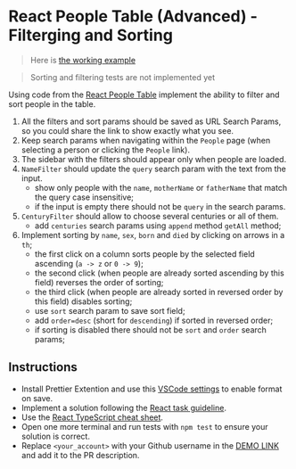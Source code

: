 # React People Table (Advanced) - Filterging and Sorting

> Here is [the working example](https://mate-academy.github.io/react_people-table-advanced/)

> Sorting and filtering tests are not implemented yet

Using code from the [React People Table](https://github.com/mate-academy/react_people-table-basics#react-people-table)
implement the ability to filter and sort people in the table.

1. All the filters and sort params should be saved as URL Search Params, so you could share the link to show exactly what you see.
1. Keep search params when navigating within the `People` page (when selecting a person or clicking the `People` link).
1. The sidebar with the filters should appear only when people are loaded.
1. `NameFilter` should update the `query` search param with the text from the input.
   - show only people with the `name`, `motherName` or `fatherName` that match the query case insensitive;
   - if the input is empty there should not be `query` in the search params.
1. `CenturyFilter` should allow to choose several centuries or all of them.
   - add `centuries` search params using `append` method `getAll` method;
1. Implement sorting by `name`, `sex`, `born` and `died` by clicking on arrows in a `th`;
   - the first click on a column sorts people by the selected field ascending (`a -> z` or `0 -> 9`);
   - the second click (when people are already sorted ascending by this field) reverses the order of sorting;
   - the third click (when people are already sorted in reversed order by this field) disables sorting;
   - use `sort` search param to save sort field;
   - add `order=desc` (short for `descending`) if sorted in reversed order;
   - if sorting is disabled there should not be `sort` and `order` search params;

## Instructions

- Install Prettier Extention and use this [VSCode settings](https://mate-academy.github.io/fe-program/tools/vscode/settings.json) to enable format on save.
- Implement a solution following the [React task guideline](https://github.com/mate-academy/react_task-guideline#react-tasks-guideline).
- Use the [React TypeScript cheat sheet](https://mate-academy.github.io/fe-program/js/extra/react-typescript).
- Open one more terminal and run tests with `npm test` to ensure your solution is correct.
- Replace `<your_account>` with your Github username in the [DEMO LINK](https://dmitrymatvichuk.github.io/react_people-table-advanced/) and add it to the PR description.

